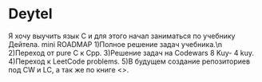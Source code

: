 # Deytel
Я хочу выучить язык С и для этого начал заниматься по учебнику Дейтела.
                                    mini ROADMAP
1)Полное решение задач учебника.\n
2)Переход от pure C к Cpp.
3)Решение задач на Codewars 8 Kuy- 4 kuy.
4)Переход к LeetCode problems.
5)В будущем создание репозиториев под CW и LC, a так же по книге
<<Alghorithms create and analysis>>.
